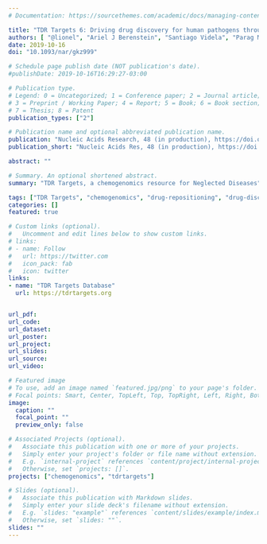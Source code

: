 ```yaml
---
# Documentation: https://sourcethemes.com/academic/docs/managing-content/

title: "TDR Targets 6: Driving drug discovery for human pathogens through intensive chemogenomic data integration"
authors: [ "@lionel", "Ariel J Berenstein", "Santiago Videla", "Parag Maru", "Dhanasekaran Shanmugam", "Ariel Chernomoretz", "@fernan"]
date: 2019-10-16
doi: "10.1093/nar/gkz999"

# Schedule page publish date (NOT publication's date).
#publishDate: 2019-10-16T16:29:27-03:00

# Publication type.
# Legend: 0 = Uncategorized; 1 = Conference paper; 2 = Journal article;
# 3 = Preprint / Working Paper; 4 = Report; 5 = Book; 6 = Book section;
# 7 = Thesis; 8 = Patent
publication_types: ["2"]

# Publication name and optional abbreviated publication name.
publication: "Nucleic Acids Research, 48 (in production), https://doi.org/10.1093/nar/gkz999"
publication_short: "Nucleic Acids Res, 48 (in production), https://doi.org/10.1093/nar/gkz999"

abstract: ""

# Summary. An optional shortened abstract.
summary: "TDR Targets, a chemogenomics resource for Neglected Diseases"

tags: ["TDR Targets", "chemogenomics", "drug-repositioning", "drug-discovery", "multilayer-networks", "neglected diseases"]
categories: []
featured: true

# Custom links (optional).
#   Uncomment and edit lines below to show custom links.
# links:
# - name: Follow
#   url: https://twitter.com
#   icon_pack: fab
#   icon: twitter
links:
- name: "TDR Targets Database"
  url: https://tdrtargets.org


url_pdf:
url_code:
url_dataset:
url_poster:
url_project:
url_slides:
url_source:
url_video:

# Featured image
# To use, add an image named `featured.jpg/png` to your page's folder. 
# Focal points: Smart, Center, TopLeft, Top, TopRight, Left, Right, BottomLeft, Bottom, BottomRight.
image:
  caption: ""
  focal_point: ""
  preview_only: false

# Associated Projects (optional).
#   Associate this publication with one or more of your projects.
#   Simply enter your project's folder or file name without extension.
#   E.g. `internal-project` references `content/project/internal-project/index.md`.
#   Otherwise, set `projects: []`.
projects: ["chemogenomics", "tdrtargets"]

# Slides (optional).
#   Associate this publication with Markdown slides.
#   Simply enter your slide deck's filename without extension.
#   E.g. `slides: "example"` references `content/slides/example/index.md`.
#   Otherwise, set `slides: ""`.
slides: ""
---
```

